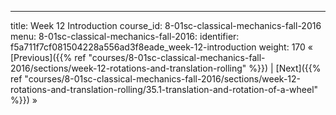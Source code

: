 ---
title: Week 12 Introduction
course_id: 8-01sc-classical-mechanics-fall-2016
menu:
  8-01sc-classical-mechanics-fall-2016:
    identifier: f5a711f7cf081504228a556ad3f8eade_week-12-introduction
    weight: 170
« [Previous]({{% ref "courses/8-01sc-classical-mechanics-fall-2016/sections/week-12-rotations-and-translation-rolling" %}}) | [Next]({{% ref "courses/8-01sc-classical-mechanics-fall-2016/sections/week-12-rotations-and-translation-rolling/35.1-translation-and-rotation-of-a-wheel" %}}) »